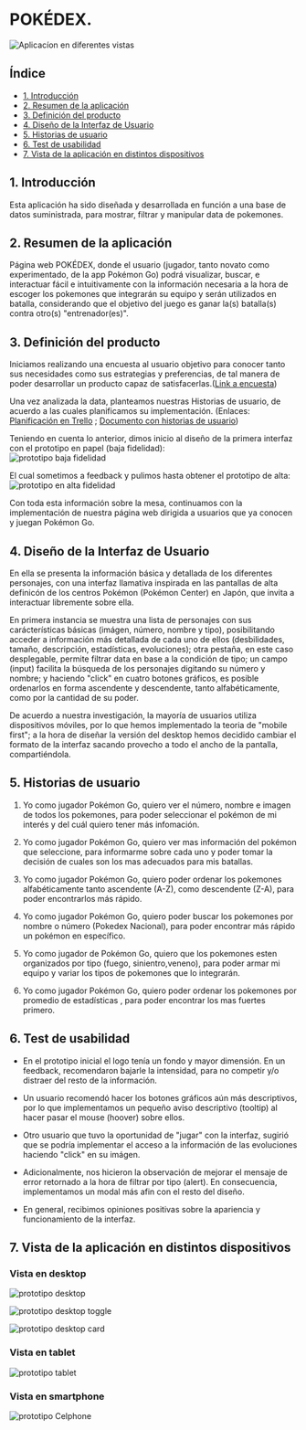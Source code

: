 # POKÉDEX. 

![Aplicacíon en diferentes vistas](src/images/portfolio-3.png)


## Índice

* [1. Introducción](#1-introducción)
* [2. Resumen de la aplicación](#2-resumen-de-la-aplicación)
* [3. Definición del producto](#3-definición-del-producto)
* [4. Diseño de la Interfaz de Usuario](#4-diseño-de-la-interfaz-de-usuario)
* [5. Historias de usuario](#5-historias-de-usuario)
* [6. Test de usabilidad](#6-test-de-usabilidad)
* [7. Vista de la aplicación en distintos dispositivos](#7-vista-de-la-aplicación-en-distintos-dispositivos)


## 1. Introducción

Esta aplicación ha sido diseñada y desarrollada en función a una base de datos suministrada, para mostrar, filtrar y manipular data de pokemones.

## 2. Resumen de la aplicación

Página web POKÉDEX, donde el usuario (jugador, tanto novato como experimentado, de la app Pokémon Go) podrá visualizar, buscar, e interactuar fácil e intuitivamente con la información necesaria a la hora de escoger los pokemones que integrarán su equipo y serán utilizados en batalla, considerando que el objetivo del juego es ganar la(s) batalla(s) contra otro(s) "entrenador(es)".

## 3. Definición del producto

Iniciamos realizando una encuesta al usuario objetivo para conocer tanto sus necesidades como sus estrategias y preferencias, de tal manera de poder desarrollar un producto capaz de satisfacerlas.([Link a encuesta](https://docs.google.com/forms/d/14CkMw0mnuVfLxTn-C_Vaui2eQLNA8Q0KiS8fswzEhWo/edit?ts=5f32c74f))

Una vez analizada la data, planteamos nuestras Historias de usuario, de acuerdo a las cuales planificamos su implementación. (Enlaces: [Planificación en Trello](https://trello.com/b/r0DujdY4) ; [Documento con historias de usuario](https://docs.google.com/spreadsheets/d/1bW6udeKvTBkZCFtt94m5wwy2nXC1ITs6LFBFT76I72E/edit?usp=sharing))

Teniendo en cuenta lo anterior, dimos inicio al diseño de la primera interfaz con el prototipo en papel (baja fidelidad):  
![prototipo baja fidelidad](src/images/Propotipo-papel-baja-fidelidad.jpg)

El cual sometimos a feedback y pulimos hasta obtener el prototipo de alta:
![prototipo en alta fidelidad](src/images/Propotipo-Figma-alta-fidelidad.jpg)

Con toda esta información sobre la mesa, continuamos con la implementación de nuestra página web dirigida a usuarios que ya conocen y juegan Pokémon Go. 

## 4. Diseño de la Interfaz de Usuario

En ella se presenta la información básica y detallada de los diferentes personajes, con una interfaz llamativa inspirada en las pantallas de alta definicón de los centros Pokémon (Pokémon Center) en Japón, que invita a interactuar libremente sobre ella. 

En primera instancia se muestra una lista de personajes con sus carácterísticas básicas (imágen, número, nombre y tipo), posibilitando acceder a información más detallada de cada uno de ellos (desbilidades, tamaño, descripción, estadísticas, evoluciones);  otra pestaña, en este caso desplegable, permite filtrar data en base a la condición de tipo; un campo (input) facilita la búsqueda de los personajes digitando su número y nombre; y haciendo "click" en cuatro botones gráficos, es posible ordenarlos en forma ascendente y descendente, tanto alfabéticamente, como por la cantidad de su poder. 

De acuerdo a nuestra investigación, la mayoría de usuarios utiliza dispositivos móviles, por lo que hemos implementado la teoria de "mobile first"; a la hora de diseñar la versión del desktop hemos decidido cambiar el formato de la interfaz sacando provecho a todo el ancho de la pantalla, compartiéndola.

## 5. Historias de usuario

1. Yo como jugador Pokémon Go, quiero ver el número, nombre e imagen de todos los pokemones, para poder seleccionar el pokémon de mi interés y del cuál quiero tener más infomación.

2. Yo como jugador Pokémon Go, quiero ver mas información del pokémon que seleccione, para informarme sobre cada uno y poder tomar la decisión de cuales son los mas adecuados para mis batallas.

3. Yo como jugador Pokémon Go, quiero poder ordenar los pokemones alfabéticamente tanto ascendente (A-Z), como descendente (Z-A), para poder encontrarlos más rápido.

4. Yo como jugador Pokémon Go, quiero poder buscar los pokemones por nombre o número (Pokedex Nacional), para poder encontrar más rápido un pokémon en específico.

5. Yo como jugador de Pokémon Go, quiero que los pokemones esten organizados por tipo (fuego, sinientro,veneno), para poder armar mi equipo y variar los tipos de pokemones que lo integrarán.

6. Yo como jugador Pokémon Go, quiero poder ordenar los pokemones por  promedio de estadísticas , para poder encontrar los mas fuertes primero.

## 6. Test de usabilidad

* En el prototipo inicial el logo tenía un fondo y mayor dimensión. En un feedback, recomendaron bajarle la intensidad, para no competir y/o distraer del resto de la información.

* Un usuario recomendó hacer los botones gráficos aún más descriptivos, por lo que implementamos un pequeño aviso descriptivo (tooltip) al hacer pasar el mouse (hoover) sobre ellos.

* Otro usuario que tuvo la oportunidad de "jugar" con la interfaz, sugirió que se podría implementar el acceso a la información de las evoluciones haciendo "click" en su imágen.

* Adicionalmente, nos hicieron la observación de mejorar el mensaje de error retornado a la hora de filtrar por tipo (alert). En consecuencia, implementamos un modal más afin con el resto del diseño.

* En general, recibimos opiniones positivas sobre la apariencia y funcionamiento de la interfaz.

## 7. Vista de la aplicación en distintos dispositivos

### Vista en desktop

![prototipo desktop](src/images/index-html-desktop.jpg)

![prototipo desktop toggle](src/images/index-html-toggle-desktop.jpg)

![prototipo desktop card](src/images/index-html-card-desktop.jpg)

### Vista en tablet

![prototipo tablet](src/images/index-html-Tablet.jpg)

### Vista en smartphone

![prototipo Celphone](src/images/index-html-Celphone.jpg)
